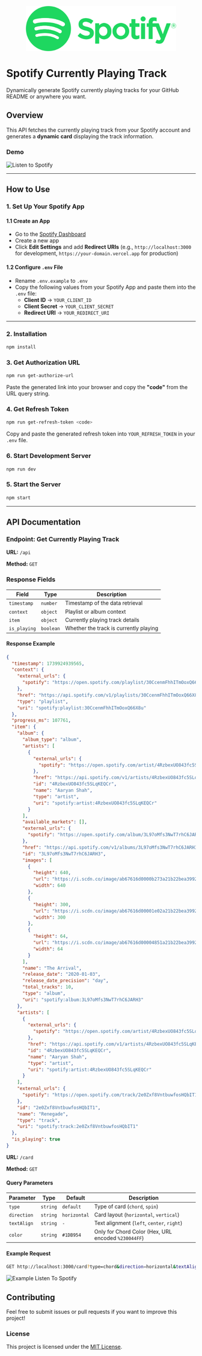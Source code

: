 <p align="center">
  <img src="assets/spotify-logo.svg" width="400" alt="Spotify logo" />
</p>

# Spotify Currently Playing Track

Dynamically generate Spotify currently playing tracks for your GitHub README or anywhere you want.

## Overview

This API fetches the currently playing track from your Spotify account and generates a **dynamic card** displaying the track information.

### Demo

![Listen to Spotify](https://panntod-spotify-readme.vercel.app/)

---

## **How to Use**

### 1. Set Up Your Spotify App

#### 1.1 Create an App

- Go to the [Spotify Dashboard](https://developer.spotify.com/dashboard/)
- Create a new app
- Click **Edit Settings** and add **Redirect URIs** (e.g., `http://localhost:3000` for development, `https://your-domain.vercel.app` for production)

#### 1.2 Configure `.env` File

- Rename `.env.example` to `.env`
- Copy the following values from your Spotify App and paste them into the `.env` file:
  - **Client ID** → `YOUR_CLIENT_ID`
  - **Client Secret** → `YOUR_CLIENT_SECRET`
  - **Redirect URI** → `YOUR_REDIRECT_URI`

---

### 2. Installation

```sh
npm install
```

### 3. Get Authorization URL

```sh
npm run get-authorize-url
```

Paste the generated link into your browser and copy the **"code"** from the URL query string.

### 4. Get Refresh Token

```sh
npm run get-refresh-token <code>
```

Copy and paste the generated refresh token into `YOUR_REFRESH_TOKEN` in your `.env` file.

### 6. Start Development Server

```sh
npm run dev
```

### 5. Start the Server

```sh
npm start
```

---

## **API Documentation**

### **Endpoint: Get Currently Playing Track**

**URL:** `/api`

**Method:** `GET`

### **Response Fields**

| Field        | Type      | Description                            |
| ------------ | --------- | -------------------------------------- |
| `timestamp`  | `number`  | Timestamp of the data retrieval        |
| `context`    | `object`  | Playlist or album context              |
| `item`       | `object`  | Currently playing track details        |
| `is_playing` | `boolean` | Whether the track is currently playing |

#### **Response Example**

```json
{
  "timestamp": 1739924939565,
  "context": {
    "external_urls": {
      "spotify": "https://open.spotify.com/playlist/30CcenmFhhITmOoxQ66X8u"
    },
    "href": "https://api.spotify.com/v1/playlists/30CcenmFhhITmOoxQ66X8u",
    "type": "playlist",
    "uri": "spotify:playlist:30CcenmFhhITmOoxQ66X8u"
  },
  "progress_ms": 107761,
  "item": {
    "album": {
      "album_type": "album",
      "artists": [
        {
          "external_urls": {
            "spotify": "https://open.spotify.com/artist/4RzbexUO843fc5SLqKEQCr"
          },
          "href": "https://api.spotify.com/v1/artists/4RzbexUO843fc5SLqKEQCr",
          "id": "4RzbexUO843fc5SLqKEQCr",
          "name": "Aaryan Shah",
          "type": "artist",
          "uri": "spotify:artist:4RzbexUO843fc5SLqKEQCr"
        }
      ],
      "available_markets": [],
      "external_urls": {
        "spotify": "https://open.spotify.com/album/3L97oMfs3NwT7rhC6JARH3"
      },
      "href": "https://api.spotify.com/v1/albums/3L97oMfs3NwT7rhC6JARH3",
      "id": "3L97oMfs3NwT7rhC6JARH3",
      "images": [
        {
          "height": 640,
          "url": "https://i.scdn.co/image/ab67616d0000b273a21b22bea3992eb630bba71a",
          "width": 640
        },
        {
          "height": 300,
          "url": "https://i.scdn.co/image/ab67616d00001e02a21b22bea3992eb630bba71a",
          "width": 300
        },
        {
          "height": 64,
          "url": "https://i.scdn.co/image/ab67616d00004851a21b22bea3992eb630bba71a",
          "width": 64
        }
      ],
      "name": "The Arrival",
      "release_date": "2020-01-03",
      "release_date_precision": "day",
      "total_tracks": 10,
      "type": "album",
      "uri": "spotify:album:3L97oMfs3NwT7rhC6JARH3"
    },
    "artists": [
      {
        "external_urls": {
          "spotify": "https://open.spotify.com/artist/4RzbexUO843fc5SLqKEQCr"
        },
        "href": "https://api.spotify.com/v1/artists/4RzbexUO843fc5SLqKEQCr",
        "id": "4RzbexUO843fc5SLqKEQCr",
        "name": "Aaryan Shah",
        "type": "artist",
        "uri": "spotify:artist:4RzbexUO843fc5SLqKEQCr"
      }
    ],
    "external_urls": {
      "spotify": "https://open.spotify.com/track/2e0Zxf8VntbuwfosHQbIT1"
    },
    "id": "2e0Zxf8VntbuwfosHQbIT1",
    "name": "Renegade",
    "type": "track",
    "uri": "spotify:track:2e0Zxf8VntbuwfosHQbIT1"
  },
  "is_playing": true
}
```

**URL:** `/card`

**Method:** `GET`

#### **Query Parameters**

| Parameter   | Type     | Default      | Description                                         |
| ----------- | -------- | ------------ | --------------------------------------------------- |
| `type`      | `string` | `default`    | Type of card (`chord`, `spin`)                      |
| `direction` | `string` | `horizontal` | Card layout (`horizontal`, `vertical`)              |
| `textAlign` | `string` | `-`          | Text alignment (`left`, `center`, `right`)          |
| `color`     | `string` | `#1DB954`    | Only for Chord Color (Hex, URL encoded `%230044FF`) |

#### **Example Request**

```sh
GET http://localhost:3000/card?type=chord&direction=horizontal&textAlign=center&color=%230044FF
```

![Example Listen To Spotify](https://panntod-spotify-readme.vercel.app/card?type=chord&direction=horizontal&textAlign=center&color=%230044FF)

## **Contributing**

Feel free to submit issues or pull requests if you want to improve this project!

### **License**

This project is licensed under the [MIT License](LICENSE).
